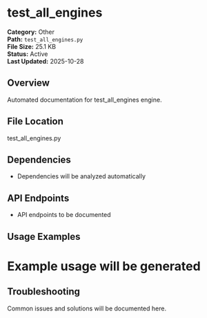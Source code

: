 # test_all_engines

**Category:** Other  
**Path:** `test_all_engines.py`  
**File Size:** 25.1 KB  
**Status:** Active  
**Last Updated:** 2025-10-28

## Overview
Automated documentation for test_all_engines engine.

## File Location
test_all_engines.py

## Dependencies
- Dependencies will be analyzed automatically

## API Endpoints
- API endpoints to be documented

## Usage Examples
# Example usage will be generated

## Troubleshooting
Common issues and solutions will be documented here.